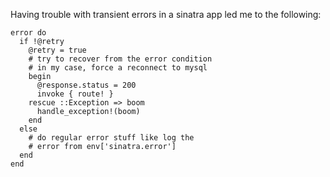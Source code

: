 Having trouble with transient errors in a sinatra app led me to the
following:

    error do
      if !@retry
        @retry = true
        # try to recover from the error condition
        # in my case, force a reconnect to mysql
        begin
          @response.status = 200
          invoke { route! }
        rescue ::Exception => boom
          handle_exception!(boom)
        end
      else
        # do regular error stuff like log the
        # error from env['sinatra.error']
      end
    end

